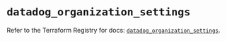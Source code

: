 # `datadog_organization_settings`

Refer to the Terraform Registry for docs: [`datadog_organization_settings`](https://registry.terraform.io/providers/datadog/datadog/3.59.1/docs/resources/organization_settings).
